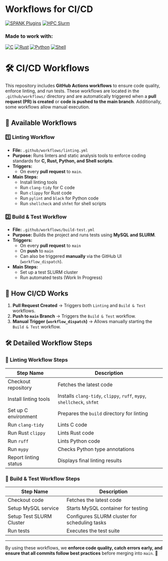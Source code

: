 # Workflows for CI/CD
[![SPANK Plugins](https://img.shields.io/badge/SPANK-Plugins-blue)](https://slurm.schedmd.com/spank.html) [![HPC Slurm](https://img.shields.io/badge/HPC-Slurm-green)](https://slurm.schedmd.com/) 
### Made to work with:
[![C](https://img.shields.io/badge/Made%20with-C-1f425f.svg)](https://en.wikipedia.org/wiki/C_(programming_language))
[![Rust](https://img.shields.io/badge/Rust-000000?style=for-the-badge&logo=rust&logoColor=white)](https://www.rust-lang.org/)
[![Python](https://img.shields.io/badge/Python-3776AB?style=for-the-badge&logo=python&logoColor=white)](https://www.python.org/)
[![Shell](https://img.shields.io/badge/Shell-4EAA25?style=for-the-badge&logo=gnu-bash&logoColor=white)](https://www.gnu.org/software/bash/)

# 🛠 CI/CD Workflows

This repository includes **GitHub Actions workflows** to ensure code quality, enforce linting, and run tests. These
workflows are located in the `.github/workflows/` directory and are automatically triggered when a **pull request (PR)
is created** or **code is pushed to the main branch**. Additionally, some workflows allow manual execution.

## 📌 Available Workflows

### **1️⃣ Linting Workflow**

- **File:** `.github/workflows/linting.yml`
- **Purpose:** Runs linters and static analysis tools to enforce coding standards for **C, Rust, Python, and Shell
  scripts**.
- **Triggers:**
    - On every **pull request** to `main`.
- **Main Steps:**
    - Install linting tools
    - Run `clang-tidy` for C code
    - Run `clippy` for Rust code
    - Run `pylint` and `black` for Python code
    - Run `shellcheck` and `shfmt` for shell scripts

### **2️⃣ Build & Test Workflow**

- **File:** `.github/workflows/build-test.yml`
- **Purpose:** Builds the project and runs tests using **MySQL and SLURM**.
- **Triggers:**
    - On every **pull request** to `main`
    - On **push** to `main`
    - Can also be triggered **manually** via the GitHub UI (`workflow_dispatch`).
- **Main Steps:**
    - Set up a test SLURM cluster
    - Run automated tests (Work In Progress)

## 🚀 How CI/CD Works

1. **Pull Request Created** → Triggers both `Linting` and `Build & Test` workflows.
2. **Push to `main` Branch** → Triggers the `Build & Test` workflow.
3. **Manual Trigger (`workflow_dispatch`)** → Allows manually starting the `Build & Test` workflow.

## 🛠 Detailed Workflow Steps

### 🔹 **Linting Workflow Steps**

| Step Name             | Description                                                            |
|-----------------------|------------------------------------------------------------------------|
| Checkout repository   | Fetches the latest code                                                |
| Install linting tools | Installs `clang-tidy`, `clippy`, `ruff`, `mypy`, `shellcheck`, `shfmt` |
| Set up C environment  | Prepares the `build` directory for linting                             |
| Run `clang-tidy`      | Lints C code                                                           |
| Run Rust `clippy`     | Lints Rust code                                                        |
| Run `ruff`            | Lints Python code                                                      |
| Run `mypy`            | Checks Python type annotations                                         |
| Report linting status | Displays final linting results                                         |

### 🔹 **Build & Test Workflow Steps**

| Step Name                | Description                                   |
|--------------------------|-----------------------------------------------|
| Checkout code            | Fetches the latest code                       |
| Setup MySQL service      | Starts MySQL container for testing            |
| Setup Test SLURM Cluster | Configures SLURM cluster for scheduling tasks |
| Run tests                | Executes the test suite                       |

---

By using these workflows, we **enforce code quality, catch errors early, and ensure that all commits follow best
practices** before merging into `main`. 🚀
